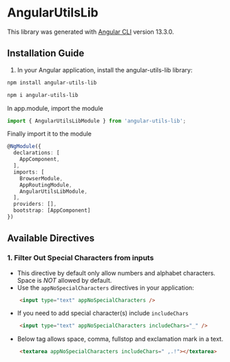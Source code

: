 # AngularUtilsLib

This library was generated with [Angular CLI](https://github.com/angular/angular-cli) version 13.3.0.


## Installation Guide
1. In your Angular application, install the angular-utils-lib library:
```perl
npm install angular-utils-lib
```

```perl
npm i angular-utils-lib
```

In app.module, import the module
```typescript
import { AngularUtilsLibModule } from 'angular-utils-lib';
```
Finally import it to the module
```typescript
@NgModule({
  declarations: [
    AppComponent,
  ],
  imports: [
    BrowserModule,
    AppRoutingModule,
    AngularUtilsLibModule,
  ],
  providers: [],
  bootstrap: [AppComponent]
})
```

## Available Directives

### 1. Filter Out Special Characters from inputs
- This directive by default only allow numbers and alphabet characters. Space is *NOT* allowed by default.
- Use the `appNoSpecialCharacters` directives in your application:

```html
    <input type="text" appNoSpecialCharacters />
```

- If you need to add special character(s) include `includeChars` 
```html
    <input type="text" appNoSpecialCharacters includeChars="_" />
```

- Below tag allows space, comma, fullstop and exclamation mark in a text.
```html
    <textarea appNoSpecialCharacters includeChars=" ,.!"></textarea>
```



